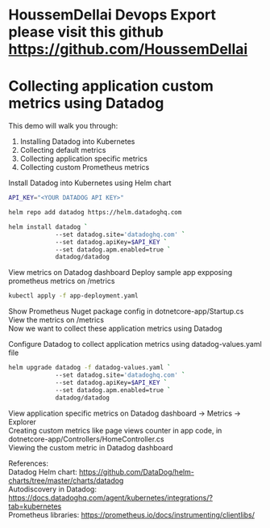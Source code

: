 # HoussemDellai Devops Export please visit this github https://github.com/HoussemDellai
# Collecting application custom metrics using Datadog 

This demo will walk you through:  
1) Installing Datadog into Kubernetes  
2) Collecting default metrics  
3) Collecting application specific metrics  
4) Collecting custom Prometheus metrics  

Install Datadog into Kubernetes using Helm chart

```bash
API_KEY="<YOUR DATADOG API KEY>"

helm repo add datadog https://helm.datadoghq.com

helm install datadog `
             --set datadog.site='datadoghq.com' `
             --set datadog.apiKey=$API_KEY `
             --set datadog.apm.enabled=true `
             datadog/datadog
```

View metrics on Datadog dashboard
Deploy sample app expposing prometheus metrics on /metrics

```bash 
kubectl apply -f app-deployment.yaml
```

Show Prometheus Nuget package config in dotnetcore-app/Startup.cs  
View the metrics on /metrics  
Now we want to collect these application metrics using Datadog  

Configure Datadog to collect application metrics using datadog-values.yaml file  

```bash
helm upgrade datadog -f datadog-values.yaml `
             --set datadog.site='datadoghq.com' `
             --set datadog.apiKey=$API_KEY `
             --set datadog.apm.enabled=true `
             datadog/datadog
```

View application specific metrics on Datadog dashboard -> Metrics -> Explorer  
Creating custom metrics like page views counter in app code, in  dotnetcore-app/Controllers/HomeController.cs    
Viewing the custom metric in Datadog dashboard  

References:  
Datadog Helm chart: https://github.com/DataDog/helm-charts/tree/master/charts/datadog  
Autodiscovery in Datadog: https://docs.datadoghq.com/agent/kubernetes/integrations/?tab=kubernetes  
Prometheus libraries: https://prometheus.io/docs/instrumenting/clientlibs/

